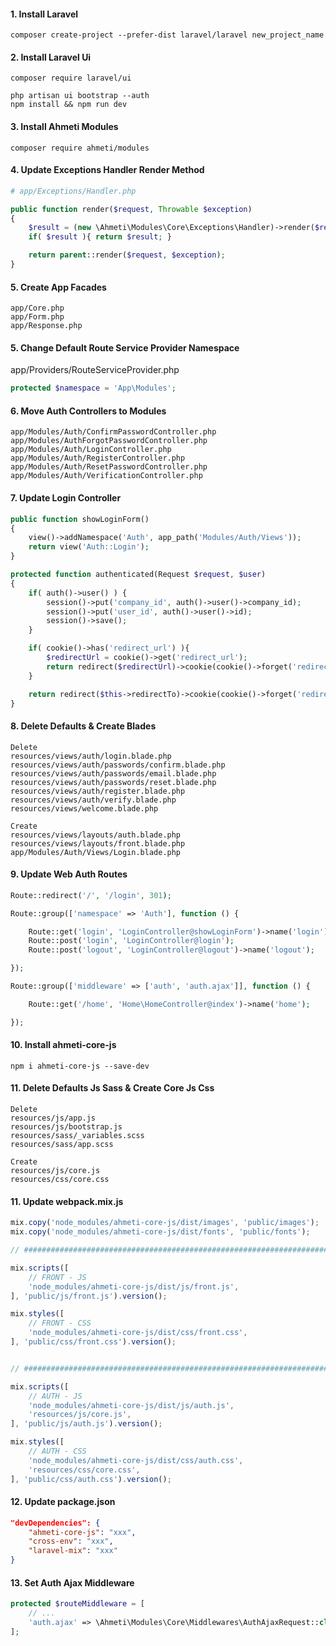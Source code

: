 #### 1. Install Laravel 
```
composer create-project --prefer-dist laravel/laravel new_project_name
```

#### 2. Install Laravel Ui
```
composer require laravel/ui
```

```
php artisan ui bootstrap --auth
npm install && npm run dev
```

#### 3. Install Ahmeti Modules
```
composer require ahmeti/modules
```

#### 4. Update Exceptions Handler Render Method
```php
# app/Exceptions/Handler.php

public function render($request, Throwable $exception)
{
    $result = (new \Ahmeti\Modules\Core\Exceptions\Handler)->render($request, $exception);
    if( $result ){ return $result; }

    return parent::render($request, $exception);
}
```

#### 5. Create App Facades
```
app/Core.php
app/Form.php
app/Response.php
```

#### 5. Change Default Route Service Provider Namespace
app/Providers/RouteServiceProvider.php
```php
protected $namespace = 'App\Modules';
```

#### 6. Move Auth Controllers to Modules
```
app/Modules/Auth/ConfirmPasswordController.php
app/Modules/AuthForgotPasswordController.php
app/Modules/Auth/LoginController.php
app/Modules/Auth/RegisterController.php
app/Modules/Auth/ResetPasswordController.php
app/Modules/Auth/VerificationController.php
```

#### 7. Update Login Controller
```php
public function showLoginForm()
{
    view()->addNamespace('Auth', app_path('Modules/Auth/Views'));
    return view('Auth::Login');
}

protected function authenticated(Request $request, $user)
{
    if( auth()->user() ) {
        session()->put('company_id', auth()->user()->company_id);
        session()->put('user_id', auth()->user()->id);
        session()->save();
    }

    if( cookie()->has('redirect_url') ){
        $redirectUrl = cookie()->get('redirect_url');
        return redirect($redirectUrl)->cookie(cookie()->forget('redirect_url'));
    }

    return redirect($this->redirectTo)->cookie(cookie()->forget('redirect_url'));
}
```

#### 8. Delete Defaults & Create Blades
```
Delete
resources/views/auth/login.blade.php
resources/views/auth/passwords/confirm.blade.php
resources/views/auth/passwords/email.blade.php
resources/views/auth/passwords/reset.blade.php
resources/views/auth/register.blade.php
resources/views/auth/verify.blade.php
resources/views/welcome.blade.php
```
```
Create
resources/views/layouts/auth.blade.php
resources/views/layouts/front.blade.php
app/Modules/Auth/Views/Login.blade.php
```

#### 9. Update Web Auth Routes
```php
Route::redirect('/', '/login', 301);

Route::group(['namespace' => 'Auth'], function () {

    Route::get('login', 'LoginController@showLoginForm')->name('login');
    Route::post('login', 'LoginController@login');
    Route::post('logout', 'LoginController@logout')->name('logout');

});

Route::group(['middleware' => ['auth', 'auth.ajax']], function () {

    Route::get('/home', 'Home\HomeController@index')->name('home');

});
```
#### 10. Install ahmeti-core-js
```
npm i ahmeti-core-js --save-dev
```

#### 11. Delete Defaults Js Sass & Create Core Js Css
```
Delete
resources/js/app.js
resources/js/bootstrap.js
resources/sass/_variables.scss
resources/sass/app.scss
```
```
Create
resources/js/core.js
resources/css/core.css
```

#### 11. Update webpack.mix.js
```js
mix.copy('node_modules/ahmeti-core-js/dist/images', 'public/images');
mix.copy('node_modules/ahmeti-core-js/dist/fonts', 'public/fonts');

// ########################################################################

mix.scripts([
    // FRONT - JS
    'node_modules/ahmeti-core-js/dist/js/front.js',
], 'public/js/front.js').version();

mix.styles([
    // FRONT - CSS
    'node_modules/ahmeti-core-js/dist/css/front.css',
], 'public/css/front.css').version();


// ########################################################################

mix.scripts([
    // AUTH - JS
    'node_modules/ahmeti-core-js/dist/js/auth.js',
    'resources/js/core.js',
], 'public/js/auth.js').version();

mix.styles([
    // AUTH - CSS
    'node_modules/ahmeti-core-js/dist/css/auth.css',
    'resources/css/core.css',
], 'public/css/auth.css').version();
```

#### 12. Update package.json
```json
"devDependencies": {
    "ahmeti-core-js": "xxx",
    "cross-env": "xxx",
    "laravel-mix": "xxx"
}
```

#### 13. Set Auth Ajax Middleware
```php
protected $routeMiddleware = [
    // ...
    'auth.ajax' => \Ahmeti\Modules\Core\Middlewares\AuthAjaxRequest::class,
];
```